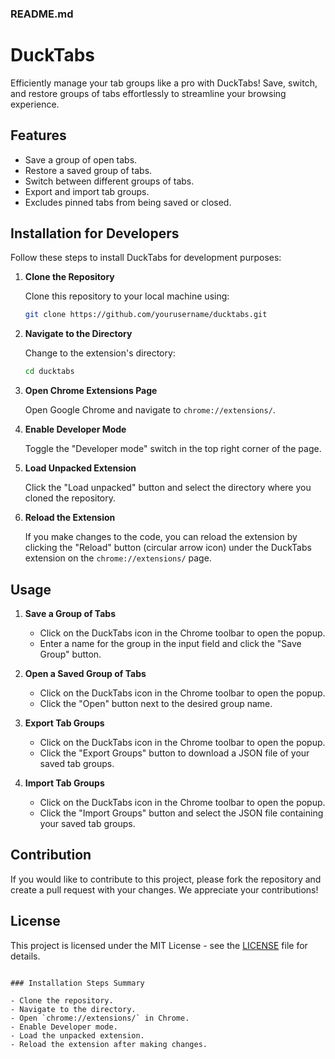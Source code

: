 ### README.md


# DuckTabs

Efficiently manage your tab groups like a pro with DuckTabs! Save, switch, and restore groups of tabs effortlessly to streamline your browsing experience.

## Features

- Save a group of open tabs.
- Restore a saved group of tabs.
- Switch between different groups of tabs.
- Export and import tab groups.
- Excludes pinned tabs from being saved or closed.

## Installation for Developers

Follow these steps to install DuckTabs for development purposes:

1. **Clone the Repository**

   Clone this repository to your local machine using:
   ```bash
   git clone https://github.com/yourusername/ducktabs.git
   ```

2. **Navigate to the Directory**

   Change to the extension's directory:
   ```bash
   cd ducktabs
   ```

3. **Open Chrome Extensions Page**

   Open Google Chrome and navigate to `chrome://extensions/`.

4. **Enable Developer Mode**

   Toggle the "Developer mode" switch in the top right corner of the page.

5. **Load Unpacked Extension**

   Click the "Load unpacked" button and select the directory where you cloned the repository.

6. **Reload the Extension**

   If you make changes to the code, you can reload the extension by clicking the "Reload" button (circular arrow icon) under the DuckTabs extension on the `chrome://extensions/` page.

## Usage

1. **Save a Group of Tabs**

   - Click on the DuckTabs icon in the Chrome toolbar to open the popup.
   - Enter a name for the group in the input field and click the "Save Group" button.

2. **Open a Saved Group of Tabs**

   - Click on the DuckTabs icon in the Chrome toolbar to open the popup.
   - Click the "Open" button next to the desired group name.

3. **Export Tab Groups**

   - Click on the DuckTabs icon in the Chrome toolbar to open the popup.
   - Click the "Export Groups" button to download a JSON file of your saved tab groups.

4. **Import Tab Groups**

   - Click on the DuckTabs icon in the Chrome toolbar to open the popup.
   - Click the "Import Groups" button and select the JSON file containing your saved tab groups.

## Contribution

If you would like to contribute to this project, please fork the repository and create a pull request with your changes. We appreciate your contributions!

## License

This project is licensed under the MIT License - see the [LICENSE](LICENSE) file for details.
```

### Installation Steps Summary

- Clone the repository.
- Navigate to the directory.
- Open `chrome://extensions/` in Chrome.
- Enable Developer mode.
- Load the unpacked extension.
- Reload the extension after making changes.
